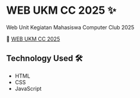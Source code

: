 # WEB UKM CC 2025 ✨
Web Unit Kegiatan Mahasiswa Computer Club 2025

🔗 [WEB UKM CC 2025](https://ex1mks.github.io/WEB-UKM-COMPUER-CLUB/)

## Technology Used 🛠️
* HTML
* CSS
* JavaScript
